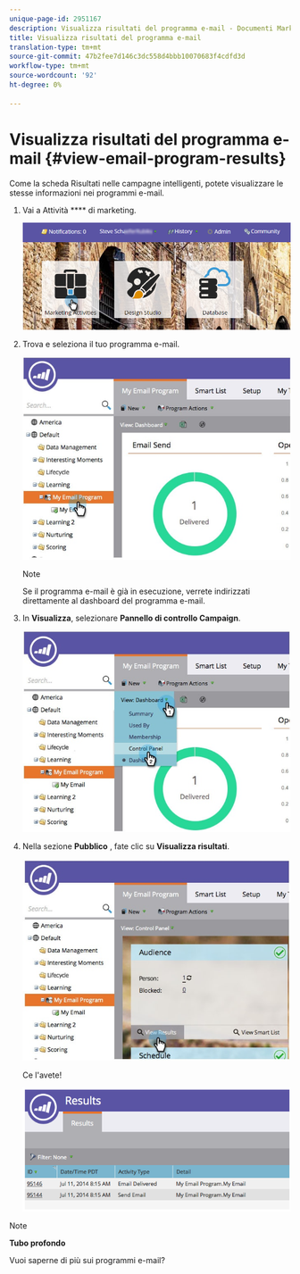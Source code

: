 ```yaml
---
unique-page-id: 2951167
description: Visualizza risultati del programma e-mail - Documenti Marketo - Documentazione del prodotto
title: Visualizza risultati del programma e-mail
translation-type: tm+mt
source-git-commit: 47b2fee7d146c3dc558d4bbb10070683f4cdfd3d
workflow-type: tm+mt
source-wordcount: '92'
ht-degree: 0%

---
```



# Visualizza risultati del programma e-mail {#view-email-program-results}

Come la scheda Risultati nelle campagne intelligenti, potete visualizzare le stesse informazioni nei programmi e-mail.

1. Vai a Attività **** di marketing.

   ![](assets/login-marketing-activities-2.png)

1. Trova e seleziona il tuo programma e-mail.

   ![](assets/selectemailprogram3.jpg)

   >[!NOTE]
   >
   >Se il programma e-mail è già in esecuzione, verrete indirizzati direttamente al dashboard del programma e-mail.

1. In **Visualizza**, selezionare **Pannello di controllo Campaign**.

   ![](assets/controlpanelview.jpg)

1. Nella sezione **Pubblico** , fate clic su **Visualizza risultati**.

   ![](assets/audiencetile.jpg)

   Ce l&#39;avete!

   ![](assets/image2014-9-22-11-3a15-3a49.png)

>[!NOTE]
>
>**Tubo profondo**
>
>Vuoi saperne di più sui programmi [](http://docs.marketo.com/display/docs/email+program+actions)e-mail?

